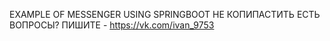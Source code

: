 EXAMPLE OF MESSENGER USING SPRINGBOOT
НЕ КОПИПАСТИТЬ
ЕСТЬ ВОПРОСЫ? ПИШИТЕ - https://vk.com/ivan_9753
